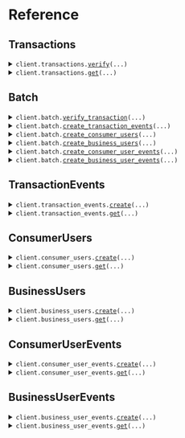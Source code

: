# Reference
## Transactions
<details><summary><code>client.transactions.<a href="src/flagright/transactions/client.py">verify</a>(...)</code></summary>
<dl>
<dd>

#### 📝 Description

<dl>
<dd>

<dl>
<dd>

## POST Transactions

`/transactions` endpoint allows you to operate on the [Transaction entity.](/guides/overview/entities#transaction)

In order to pass the payload of a transaction to Flagright and verify the transaction, you will need to call this endpoint with the transaction payload. Not all fields are mandatory, you will only need to pass in the fields that you have and are relevant for your compliance setup.


### Payload

Here are some of the most used payload fields explained (you can find the full payload [schema below](/api-reference/api-reference/transactions/verify#request) with 1 line descriptions):

* `type`: Type of transaction (Ex: `WITHDRAWAL`, `DEPOSIT`, `TRANSFER` etc).
* `transactionId` - Unique Identifier for the transaction.
* `timestamp` - UNIX timestamp in *milliseconds* of when the transaction took place
* `transactionState` - The state of the transaction, set to `CREATED` by default. [More details here](/guides/overview/entities#transaction-lifecycle-through-transaction-events)
* `originUserId` - Unique identifier (if any) of the user who is sending the money. This user must be created within the Flagright system before using the [create a consumer user](/api-reference/api-reference/consumer-users/create) or [create a business user](/api-reference/api-reference/business-users/create) endpoint
* `destinationUserId` - Unique identifier (if any) of the user who is receiving the money. This user must be created within the Flagright system before using the [create a consumer user](/api-reference/api-reference/consumer-users/create) or [create a business user](/api-reference/api-reference/business-users/create) endpoint
* `originAmountDetails` - Details of the amount being sent from the origin
* `destinationAmountDetails` - Details of the amount being received at the destination
* `originPaymentDetails` - Payment details (if any) used at the origin (ex: `CARD`, `IBAN`, `WALLET` etc). You can click on the dropdown next to the field in the schema below to view all supported payment types.
* `destinationPaymentDetails` - Payment details (if any) used at the destination (ex: `CARD`, `IBAN`, `WALLET` etc). You can click on the dropdown next to the field in the schema below to view all supported payment types.
</dd>
</dl>
</dd>
</dl>

#### 🔌 Usage

<dl>
<dd>

<dl>
<dd>

```python
from flagright import (
    DeviceData,
    Flagright,
    Tag,
    TransactionAmountDetails,
    TransactionDestinationPaymentDetails_Card,
    TransactionOriginPaymentDetails_Card,
)

client = Flagright(
    api_key="YOUR_API_KEY",
)
client.transactions.verify(
    type="DEPOSIT",
    transaction_id="7b80a539eea6e78acbd6d458e5971482",
    timestamp=1641654664000.0,
    origin_user_id="8650a2611d0771cba03310f74bf6",
    destination_user_id="9350a2611e0771cba03310f74bf6",
    origin_amount_details=TransactionAmountDetails(
        transaction_amount=800.0,
        transaction_currency="EUR",
        country="DE",
    ),
    destination_amount_details=TransactionAmountDetails(
        transaction_amount=68351.34,
        transaction_currency="INR",
        country="IN",
    ),
    origin_payment_details=TransactionOriginPaymentDetails_Card(
        card_fingerprint="20ac00fed8ef913aefb17cfae1097cce",
        card_issued_country="TR",
        transaction_reference_field="Deposit",
        f_3_ds_done=True,
    ),
    destination_payment_details=TransactionDestinationPaymentDetails_Card(
        card_fingerprint="20ac00fed8ef913aefb17cfae1097cce",
        card_issued_country="TR",
        transaction_reference_field="Deposit",
        f_3_ds_done=True,
    ),
    promotion_code_used=True,
    reference="loan repayment",
    origin_device_data=DeviceData(
        battery_level=95.0,
        device_latitude=13.0033,
        device_longitude=76.1004,
        ip_address="10.23.191.2",
        device_identifier="3c49f915d04485e34caba",
        vpn_used=False,
        operating_system="Android 11.2",
        device_maker="ASUS",
        device_model="Zenphone M2 Pro Max",
        device_year="2018",
        app_version="1.1.0",
    ),
    destination_device_data=DeviceData(
        battery_level=95.0,
        device_latitude=13.0033,
        device_longitude=76.1004,
        ip_address="10.23.191.2",
        device_identifier="3c49f915d04485e34caba",
        vpn_used=False,
        operating_system="Android 11.2",
        device_maker="ASUS",
        device_model="Zenphone M2 Pro Max",
        device_year="2018",
        app_version="1.1.0",
    ),
    tags=[
        Tag(
            key="customKey",
            value="customValue",
        )
    ],
)

```
</dd>
</dl>
</dd>
</dl>

#### ⚙️ Parameters

<dl>
<dd>

<dl>
<dd>

**type:** `str` — Type of transaction (ex: DEPOSIT, WITHDRAWAL, TRANSFER, EXTERNAL_PAYMENT, REFUND, OTHER)
    
</dd>
</dl>

<dl>
<dd>

**transaction_id:** `str` — Unique transaction identifier
    
</dd>
</dl>

<dl>
<dd>

**timestamp:** `float` — Timestamp of when transaction took place
    
</dd>
</dl>

<dl>
<dd>

**validate_origin_user_id:** `typing.Optional[BooleanString]` — Boolean string whether Flagright should validate if provided originUserId exist. True by default
    
</dd>
</dl>

<dl>
<dd>

**validate_destination_user_id:** `typing.Optional[BooleanString]` — Boolean string whether Flagright should validate if provided destinationUserId exist. True by default
    
</dd>
</dl>

<dl>
<dd>

**validate_transaction_id:** `typing.Optional[BooleanString]` — Boolean string whether Flagright should validate if provided transactionId exist. True by default
    
</dd>
</dl>

<dl>
<dd>

**trs_only:** `typing.Optional[BooleanString]` 
    
</dd>
</dl>

<dl>
<dd>

**origin_user_id:** `typing.Optional[str]` — UserId for where the transaction originates from
    
</dd>
</dl>

<dl>
<dd>

**destination_user_id:** `typing.Optional[str]` — UserId for transaction's destination. In other words, where the value is being transferred to.
    
</dd>
</dl>

<dl>
<dd>

**transaction_state:** `typing.Optional[TransactionState]` 
    
</dd>
</dl>

<dl>
<dd>

**origin_amount_details:** `typing.Optional[TransactionAmountDetails]` 
    
</dd>
</dl>

<dl>
<dd>

**destination_amount_details:** `typing.Optional[TransactionAmountDetails]` 
    
</dd>
</dl>

<dl>
<dd>

**origin_payment_details:** `typing.Optional[TransactionOriginPaymentDetails]` — Payment details of the origin. It can be a bank account number, wallet ID, card fingerprint etc.
    
</dd>
</dl>

<dl>
<dd>

**destination_payment_details:** `typing.Optional[TransactionDestinationPaymentDetails]` 
    
</dd>
</dl>

<dl>
<dd>

**origin_funds_info:** `typing.Optional[OriginFundsInfo]` 
    
</dd>
</dl>

<dl>
<dd>

**related_transaction_ids:** `typing.Optional[typing.Sequence[str]]` — IDs of transactions related to this transaction. Ex: refund, split bills
    
</dd>
</dl>

<dl>
<dd>

**product_type:** `typing.Optional[str]` — Type of produce being used by the consumer (ex wallets, payments etc)
    
</dd>
</dl>

<dl>
<dd>

**promotion_code_used:** `typing.Optional[bool]` — Whether a promotion code was used or not the transaction
    
</dd>
</dl>

<dl>
<dd>

**reference:** `typing.Optional[str]` — Reference field for the transaction indicating the purpose of the transaction etc.
    
</dd>
</dl>

<dl>
<dd>

**origin_device_data:** `typing.Optional[DeviceData]` 
    
</dd>
</dl>

<dl>
<dd>

**destination_device_data:** `typing.Optional[DeviceData]` 
    
</dd>
</dl>

<dl>
<dd>

**tags:** `typing.Optional[typing.Sequence[Tag]]` — Additional information that can be added via tags
    
</dd>
</dl>

<dl>
<dd>

**request_options:** `typing.Optional[RequestOptions]` — Request-specific configuration.
    
</dd>
</dl>
</dd>
</dl>


</dd>
</dl>
</details>

<details><summary><code>client.transactions.<a href="src/flagright/transactions/client.py">get</a>(...)</code></summary>
<dl>
<dd>

#### 📝 Description

<dl>
<dd>

<dl>
<dd>

### GET Transactions

`/transactions` endpoint allows you to operate on the [Transaction entity](/guides/overview/entities#transaction).

Calling `GET /transactions/{transactionId}` will return the entire transaction payload and rule execution results for the transaction with the corresponding `transactionId`
</dd>
</dl>
</dd>
</dl>

#### 🔌 Usage

<dl>
<dd>

<dl>
<dd>

```python
from flagright import Flagright

client = Flagright(
    api_key="YOUR_API_KEY",
)
client.transactions.get(
    transaction_id="transactionId",
)

```
</dd>
</dl>
</dd>
</dl>

#### ⚙️ Parameters

<dl>
<dd>

<dl>
<dd>

**transaction_id:** `str` — Unique Transaction Identifier
    
</dd>
</dl>

<dl>
<dd>

**request_options:** `typing.Optional[RequestOptions]` — Request-specific configuration.
    
</dd>
</dl>
</dd>
</dl>


</dd>
</dl>
</details>

## Batch
<details><summary><code>client.batch.<a href="src/flagright/batch/client.py">verify_transaction</a>(...)</code></summary>
<dl>
<dd>

#### 🔌 Usage

<dl>
<dd>

<dl>
<dd>

```python
from flagright import Flagright, Transaction

client = Flagright(
    api_key="YOUR_API_KEY",
)
client.batch.verify_transaction(
    data=[
        Transaction(
            type="type",
            transaction_id="transactionId",
            timestamp=1.1,
        )
    ],
)

```
</dd>
</dl>
</dd>
</dl>

#### ⚙️ Parameters

<dl>
<dd>

<dl>
<dd>

**data:** `typing.Sequence[Transaction]` 
    
</dd>
</dl>

<dl>
<dd>

**validate_origin_user_id:** `typing.Optional[BooleanString]` — Boolean string whether Flagright should validate if provided originUserId exist. True by default
    
</dd>
</dl>

<dl>
<dd>

**validate_destination_user_id:** `typing.Optional[BooleanString]` — Boolean string whether Flagright should validate if provided destinationUserId exist. True by default
    
</dd>
</dl>

<dl>
<dd>

**batch_id:** `typing.Optional[str]` 
    
</dd>
</dl>

<dl>
<dd>

**request_options:** `typing.Optional[RequestOptions]` — Request-specific configuration.
    
</dd>
</dl>
</dd>
</dl>


</dd>
</dl>
</details>

<details><summary><code>client.batch.<a href="src/flagright/batch/client.py">create_transaction_events</a>(...)</code></summary>
<dl>
<dd>

#### 🔌 Usage

<dl>
<dd>

<dl>
<dd>

```python
from flagright import Flagright, TransactionEvent

client = Flagright(
    api_key="YOUR_API_KEY",
)
client.batch.create_transaction_events(
    data=[
        TransactionEvent(
            transaction_state="CREATED",
            timestamp=1.1,
            transaction_id="transactionId",
        )
    ],
)

```
</dd>
</dl>
</dd>
</dl>

#### ⚙️ Parameters

<dl>
<dd>

<dl>
<dd>

**data:** `typing.Sequence[TransactionEvent]` 
    
</dd>
</dl>

<dl>
<dd>

**batch_id:** `typing.Optional[str]` 
    
</dd>
</dl>

<dl>
<dd>

**request_options:** `typing.Optional[RequestOptions]` — Request-specific configuration.
    
</dd>
</dl>
</dd>
</dl>


</dd>
</dl>
</details>

<details><summary><code>client.batch.<a href="src/flagright/batch/client.py">create_consumer_users</a>(...)</code></summary>
<dl>
<dd>

#### 🔌 Usage

<dl>
<dd>

<dl>
<dd>

```python
from flagright import Flagright, User

client = Flagright(
    api_key="YOUR_API_KEY",
)
client.batch.create_consumer_users(
    data=[
        User(
            user_id="userId",
            created_timestamp=1.1,
        )
    ],
)

```
</dd>
</dl>
</dd>
</dl>

#### ⚙️ Parameters

<dl>
<dd>

<dl>
<dd>

**data:** `typing.Sequence[User]` 
    
</dd>
</dl>

<dl>
<dd>

**batch_id:** `typing.Optional[str]` 
    
</dd>
</dl>

<dl>
<dd>

**request_options:** `typing.Optional[RequestOptions]` — Request-specific configuration.
    
</dd>
</dl>
</dd>
</dl>


</dd>
</dl>
</details>

<details><summary><code>client.batch.<a href="src/flagright/batch/client.py">create_business_users</a>(...)</code></summary>
<dl>
<dd>

#### 🔌 Usage

<dl>
<dd>

<dl>
<dd>

```python
from flagright import Business, CompanyGeneralDetails, Flagright, LegalEntity

client = Flagright(
    api_key="YOUR_API_KEY",
)
client.batch.create_business_users(
    data=[
        Business(
            user_id="userId",
            created_timestamp=1.1,
            legal_entity=LegalEntity(
                company_general_details=CompanyGeneralDetails(
                    legal_name="Ozkan Hazelnut Export JSC",
                    business_industry=["Farming"],
                    main_products_services_sold=["Hazelnut"],
                ),
            ),
        )
    ],
)

```
</dd>
</dl>
</dd>
</dl>

#### ⚙️ Parameters

<dl>
<dd>

<dl>
<dd>

**data:** `typing.Sequence[Business]` 
    
</dd>
</dl>

<dl>
<dd>

**batch_id:** `typing.Optional[str]` 
    
</dd>
</dl>

<dl>
<dd>

**request_options:** `typing.Optional[RequestOptions]` — Request-specific configuration.
    
</dd>
</dl>
</dd>
</dl>


</dd>
</dl>
</details>

<details><summary><code>client.batch.<a href="src/flagright/batch/client.py">create_consumer_user_events</a>(...)</code></summary>
<dl>
<dd>

#### 🔌 Usage

<dl>
<dd>

<dl>
<dd>

```python
from flagright import ConsumerUserEvent, Flagright

client = Flagright(
    api_key="YOUR_API_KEY",
)
client.batch.create_consumer_user_events(
    data=[
        ConsumerUserEvent(
            timestamp=1.1,
            user_id="userId",
        )
    ],
)

```
</dd>
</dl>
</dd>
</dl>

#### ⚙️ Parameters

<dl>
<dd>

<dl>
<dd>

**data:** `typing.Sequence[ConsumerUserEvent]` 
    
</dd>
</dl>

<dl>
<dd>

**batch_id:** `typing.Optional[str]` 
    
</dd>
</dl>

<dl>
<dd>

**request_options:** `typing.Optional[RequestOptions]` — Request-specific configuration.
    
</dd>
</dl>
</dd>
</dl>


</dd>
</dl>
</details>

<details><summary><code>client.batch.<a href="src/flagright/batch/client.py">create_business_user_events</a>(...)</code></summary>
<dl>
<dd>

#### 🔌 Usage

<dl>
<dd>

<dl>
<dd>

```python
from flagright import BusinessUserEvent, Flagright

client = Flagright(
    api_key="YOUR_API_KEY",
)
client.batch.create_business_user_events(
    data=[
        BusinessUserEvent(
            timestamp=1.1,
            user_id="userId",
        )
    ],
)

```
</dd>
</dl>
</dd>
</dl>

#### ⚙️ Parameters

<dl>
<dd>

<dl>
<dd>

**data:** `typing.Sequence[BusinessUserEvent]` 
    
</dd>
</dl>

<dl>
<dd>

**batch_id:** `typing.Optional[str]` 
    
</dd>
</dl>

<dl>
<dd>

**request_options:** `typing.Optional[RequestOptions]` — Request-specific configuration.
    
</dd>
</dl>
</dd>
</dl>


</dd>
</dl>
</details>

## TransactionEvents
<details><summary><code>client.transaction_events.<a href="src/flagright/transaction_events/client.py">create</a>(...)</code></summary>
<dl>
<dd>

#### 📝 Description

<dl>
<dd>

<dl>
<dd>

## POST Transaction Events

`/events/transaction` endpoint allows you to operate on the [Transaction Events entity.](/guides/overview/entities#transaction-event)

Transaction events are created after the initial `POST /transactions` call (which creates a transaction) and are used to:

* Update the STATE of the transaction, using the `transactionState` field and manage the [Transaction Lifecycle](/guides/overview/entities#transaction-lifecycle-through-transaction-events)
* Update the transaction details, using the `updatedTransactionAttributes` field.

> If you have neither of the above two use cases, you do not need to use transaction events.

### Payload

Each transaction event needs three mandatory fields:

* `transactionState` - STATE of the transaction -> value is set to `CREATED` after `POST /transactions` call
* `timestamp`- the timestamp of when the event was created or occured in your system
* `transactionId` - The ID of the transaction for which this event is generated.

In order to make individual events retrievable, you also need to pass in a unique `eventId` to the request body.
</dd>
</dl>
</dd>
</dl>

#### 🔌 Usage

<dl>
<dd>

<dl>
<dd>

```python
from flagright import DeviceData, Flagright

client = Flagright(
    api_key="YOUR_API_KEY",
)
client.transaction_events.create(
    transaction_state="SUCCESSFUL",
    timestamp=1431231244001.0,
    transaction_id="443dea26147a406b957d9ee3a1247b11",
    event_id="aaeeb166147a406b957dd9147a406b957",
    event_description="Transaction created",
    meta_data=DeviceData(
        battery_level=76.3,
        device_latitude=13.009711,
        device_longitude=76.102898,
        ip_address="79.144.2.20",
        vpn_used=True,
    ),
)

```
</dd>
</dl>
</dd>
</dl>

#### ⚙️ Parameters

<dl>
<dd>

<dl>
<dd>

**transaction_state:** `TransactionState` 
    
</dd>
</dl>

<dl>
<dd>

**timestamp:** `float` — Timestamp of the event
    
</dd>
</dl>

<dl>
<dd>

**transaction_id:** `str` — Transaction ID the event pertains to
    
</dd>
</dl>

<dl>
<dd>

**event_id:** `typing.Optional[str]` — Unique event ID
    
</dd>
</dl>

<dl>
<dd>

**reason:** `typing.Optional[str]` — Reason for the event or a state change
    
</dd>
</dl>

<dl>
<dd>

**event_description:** `typing.Optional[str]` — Event description
    
</dd>
</dl>

<dl>
<dd>

**updated_transaction_attributes:** `typing.Optional[TransactionUpdatable]` 
    
</dd>
</dl>

<dl>
<dd>

**meta_data:** `typing.Optional[DeviceData]` 
    
</dd>
</dl>

<dl>
<dd>

**request_options:** `typing.Optional[RequestOptions]` — Request-specific configuration.
    
</dd>
</dl>
</dd>
</dl>


</dd>
</dl>
</details>

<details><summary><code>client.transaction_events.<a href="src/flagright/transaction_events/client.py">get</a>(...)</code></summary>
<dl>
<dd>

#### 📝 Description

<dl>
<dd>

<dl>
<dd>

### GET Transaction Events

`/events/transaction` endpoint allows you to operate on the [Transaction Events entity.](/guides/overview/entities#transaction-event).

You can retrieve any transaction event you created using the [POST Transaction Events](/api-reference/api-reference/transaction-events/create) call.
</dd>
</dl>
</dd>
</dl>

#### 🔌 Usage

<dl>
<dd>

<dl>
<dd>

```python
from flagright import Flagright

client = Flagright(
    api_key="YOUR_API_KEY",
)
client.transaction_events.get(
    event_id="eventId",
)

```
</dd>
</dl>
</dd>
</dl>

#### ⚙️ Parameters

<dl>
<dd>

<dl>
<dd>

**event_id:** `str` — Unique Transaction Identifier
    
</dd>
</dl>

<dl>
<dd>

**request_options:** `typing.Optional[RequestOptions]` — Request-specific configuration.
    
</dd>
</dl>
</dd>
</dl>


</dd>
</dl>
</details>

## ConsumerUsers
<details><summary><code>client.consumer_users.<a href="src/flagright/consumer_users/client.py">create</a>(...)</code></summary>
<dl>
<dd>

#### 📝 Description

<dl>
<dd>

<dl>
<dd>

## POST Consumer User

`/consumer/user` endpoint allows you to operate on the Consumer user entity.

In order to pass the payload of a User to Flagright and verify the User, you will need to call this endpoint with the User payload. Not all fields are mandatory, you will only need to pass in the fields that you have and are relevant for your compliance setup.

### Payload

Each consumer user needs two mandatory fields:

* `userId` - Unique identifier for the user
* `createdTimestamp` - UNIX timestamp in *milliseconds* for when the User is created in your system
</dd>
</dl>
</dd>
</dl>

#### 🔌 Usage

<dl>
<dd>

<dl>
<dd>

```python
from flagright import (
    Address,
    ConsumerName,
    ContactDetails,
    Flagright,
    LegalDocument,
    Tag,
    UserDetails,
    UserTag,
)

client = Flagright(
    api_key="YOUR_API_KEY",
)
client.consumer_users.create(
    user_id="96647cfd9e8fe66ee0f3362e011e34e8",
    created_timestamp=1641654664000.0,
    user_details=UserDetails(
        name=ConsumerName(
            first_name="Baran",
            middle_name="Realblood",
            last_name="Ozkan",
        ),
        date_of_birth="1991-01-01",
        country_of_residence="US",
        country_of_nationality="DE",
    ),
    legal_documents=[
        LegalDocument(
            document_type="passport",
            document_number="Z9431P",
            document_issued_date=1639939034000.0,
            document_expiration_date=1839939034000.0,
            document_issued_country="DE",
            tags=[
                Tag(
                    key="customerType",
                    value="wallet",
                )
            ],
        )
    ],
    contact_details=ContactDetails(
        email_ids=["baran@flagright.com"],
        contact_numbers=["+37112345432"],
        websites=["flagright.com"],
        addresses=[
            Address(
                address_lines=["Klara-Franke Str 20"],
                postcode="10557",
                city="Berlin",
                state="Berlin",
                country="Germany",
                tags=[
                    Tag(
                        key="customKey",
                        value="customValue",
                    )
                ],
            )
        ],
    ),
    tags=[
        UserTag(
            key="customKey",
            value="customValue",
        )
    ],
)

```
</dd>
</dl>
</dd>
</dl>

#### ⚙️ Parameters

<dl>
<dd>

<dl>
<dd>

**user_id:** `str` — Unique user ID
    
</dd>
</dl>

<dl>
<dd>

**created_timestamp:** `float` — Timestamp when userId is created
    
</dd>
</dl>

<dl>
<dd>

**lock_cra_risk_level:** `typing.Optional[BooleanString]` — Boolean string whether Flagright should lock the CRA risk level for the user.
    
</dd>
</dl>

<dl>
<dd>

**lock_kyc_risk_level:** `typing.Optional[BooleanString]` — Boolean string whether Flagright should lock the KYC risk level for the user.
    
</dd>
</dl>

<dl>
<dd>

**validate_user_id:** `typing.Optional[BooleanString]` — Boolean string whether Flagright should validate the userId
    
</dd>
</dl>

<dl>
<dd>

**krs_only:** `typing.Optional[BooleanString]` 
    
</dd>
</dl>

<dl>
<dd>

**activated_timestamp:** `typing.Optional[float]` — Timestamp when user was activated
    
</dd>
</dl>

<dl>
<dd>

**user_details:** `typing.Optional[UserDetails]` 
    
</dd>
</dl>

<dl>
<dd>

**user_state_details:** `typing.Optional[UserStateDetails]` 
    
</dd>
</dl>

<dl>
<dd>

**kyc_status_details:** `typing.Optional[KycStatusDetails]` 
    
</dd>
</dl>

<dl>
<dd>

**eodd_date:** `typing.Optional[float]` 
    
</dd>
</dl>

<dl>
<dd>

**employment_status:** `typing.Optional[EmploymentStatus]` 
    
</dd>
</dl>

<dl>
<dd>

**occupation:** `typing.Optional[str]` 
    
</dd>
</dl>

<dl>
<dd>

**legal_documents:** `typing.Optional[typing.Sequence[LegalDocument]]` — User's legal identity documents - See Document Model for details
    
</dd>
</dl>

<dl>
<dd>

**contact_details:** `typing.Optional[ContactDetails]` 
    
</dd>
</dl>

<dl>
<dd>

**employment_details:** `typing.Optional[EmploymentDetails]` 
    
</dd>
</dl>

<dl>
<dd>

**transaction_limits:** `typing.Optional[TransactionLimits]` 
    
</dd>
</dl>

<dl>
<dd>

**expected_income:** `typing.Optional[ExpectedIncome]` 
    
</dd>
</dl>

<dl>
<dd>

**risk_level:** `typing.Optional[RiskLevel]` 
    
</dd>
</dl>

<dl>
<dd>

**kyc_risk_level:** `typing.Optional[RiskLevel]` 
    
</dd>
</dl>

<dl>
<dd>

**acquisition_channel:** `typing.Optional[AcquisitionChannel]` 
    
</dd>
</dl>

<dl>
<dd>

**reason_for_account_opening:** `typing.Optional[typing.Sequence[str]]` 
    
</dd>
</dl>

<dl>
<dd>

**source_of_funds:** `typing.Optional[typing.Sequence[SourceOfFunds]]` 
    
</dd>
</dl>

<dl>
<dd>

**user_segment:** `typing.Optional[ConsumerUserSegment]` 
    
</dd>
</dl>

<dl>
<dd>

**pep_status:** `typing.Optional[typing.Sequence[PepStatus]]` 
    
</dd>
</dl>

<dl>
<dd>

**sanctions_status:** `typing.Optional[SanctionsStatus]` 
    
</dd>
</dl>

<dl>
<dd>

**adverse_media_status:** `typing.Optional[AdverseMediaStatus]` 
    
</dd>
</dl>

<dl>
<dd>

**last_transaction_timestamp:** `typing.Optional[float]` — Timestamp of the last successful transaction of the user
    
</dd>
</dl>

<dl>
<dd>

**linked_entities:** `typing.Optional[UserEntityLink]` 
    
</dd>
</dl>

<dl>
<dd>

**saved_payment_details:** `typing.Optional[typing.Sequence[UserSavedPaymentDetailsItem]]` 
    
</dd>
</dl>

<dl>
<dd>

**tags:** `typing.Optional[typing.Sequence[UserTag]]` — Additional information that can be added via tags
    
</dd>
</dl>

<dl>
<dd>

**attachments:** `typing.Optional[typing.Sequence[PersonAttachment]]` — Uploaded user's attachment
    
</dd>
</dl>

<dl>
<dd>

**request_options:** `typing.Optional[RequestOptions]` — Request-specific configuration.
    
</dd>
</dl>
</dd>
</dl>


</dd>
</dl>
</details>

<details><summary><code>client.consumer_users.<a href="src/flagright/consumer_users/client.py">get</a>(...)</code></summary>
<dl>
<dd>

#### 📝 Description

<dl>
<dd>

<dl>
<dd>

### GET Consumer User

`/consumer/user` endpoint allows you to operate on the Consumer User entity.

Calling `GET /consumer/user/{userId}` will return the entire user payload and rule execution results for the user with the corresponding `userId`
</dd>
</dl>
</dd>
</dl>

#### 🔌 Usage

<dl>
<dd>

<dl>
<dd>

```python
from flagright import Flagright

client = Flagright(
    api_key="YOUR_API_KEY",
)
client.consumer_users.get(
    user_id="userId",
)

```
</dd>
</dl>
</dd>
</dl>

#### ⚙️ Parameters

<dl>
<dd>

<dl>
<dd>

**user_id:** `str` — 
    
</dd>
</dl>

<dl>
<dd>

**request_options:** `typing.Optional[RequestOptions]` — Request-specific configuration.
    
</dd>
</dl>
</dd>
</dl>


</dd>
</dl>
</details>

## BusinessUsers
<details><summary><code>client.business_users.<a href="src/flagright/business_users/client.py">create</a>(...)</code></summary>
<dl>
<dd>

#### 📝 Description

<dl>
<dd>

<dl>
<dd>

## POST Business User

`/business/user` endpoint allows you to operate on the Business user entity.

In order to pass the payload of a User to Flagright and verify the User, you will need to call this endpoint with the User payload. Not all fields are mandatory, you will only need to pass in the fields that you have and are relevant for your compliance setup.

### Payload


Each business user needs three mandatory fields:

* `userId` - Unique identifier for the user
* `legalEntity` - Details of the business legal entity (CompanyGeneralDetails, FinancialDetails etc) - only `legalName`in `CompanyGeneralDetails` is mandatory
* `createdTimestamp` - UNIX timestamp in *milliseconds* for when the User is created in your system
</dd>
</dl>
</dd>
</dl>

#### 🔌 Usage

<dl>
<dd>

<dl>
<dd>

```python
from flagright import CompanyGeneralDetails, Flagright, LegalEntity

client = Flagright(
    api_key="YOUR_API_KEY",
)
client.business_users.create(
    user_id="userId",
    created_timestamp=1.1,
    legal_entity=LegalEntity(
        company_general_details=CompanyGeneralDetails(
            legal_name="Ozkan Hazelnut Export JSC",
            business_industry=["Farming"],
            main_products_services_sold=["Hazelnut"],
        ),
    ),
)

```
</dd>
</dl>
</dd>
</dl>

#### ⚙️ Parameters

<dl>
<dd>

<dl>
<dd>

**user_id:** `str` — Unique user ID for the user
    
</dd>
</dl>

<dl>
<dd>

**created_timestamp:** `float` — Timestamp when the user was created
    
</dd>
</dl>

<dl>
<dd>

**legal_entity:** `LegalEntity` 
    
</dd>
</dl>

<dl>
<dd>

**lock_cra_risk_level:** `typing.Optional[BooleanString]` — Boolean string whether Flagright should lock the CRA risk level for the user.
    
</dd>
</dl>

<dl>
<dd>

**lock_kyc_risk_level:** `typing.Optional[BooleanString]` — Boolean string whether Flagright should lock the KYC risk level for the user.
    
</dd>
</dl>

<dl>
<dd>

**validate_user_id:** `typing.Optional[BooleanString]` — Boolean string whether Flagright should validate the userId
    
</dd>
</dl>

<dl>
<dd>

**krs_only:** `typing.Optional[BooleanString]` 
    
</dd>
</dl>

<dl>
<dd>

**activated_timestamp:** `typing.Optional[float]` — Timestamp when the user was activated
    
</dd>
</dl>

<dl>
<dd>

**user_state_details:** `typing.Optional[UserStateDetails]` 
    
</dd>
</dl>

<dl>
<dd>

**kyc_status_details:** `typing.Optional[KycStatusDetails]` 
    
</dd>
</dl>

<dl>
<dd>

**share_holders:** `typing.Optional[typing.Sequence[Person]]` — Shareholders (beneficiaries) of the company that hold at least 25% ownership. Can be another company or an individual
    
</dd>
</dl>

<dl>
<dd>

**directors:** `typing.Optional[typing.Sequence[Person]]` — Director(s) of the company. Must be at least one
    
</dd>
</dl>

<dl>
<dd>

**transaction_limits:** `typing.Optional[TransactionLimits]` 
    
</dd>
</dl>

<dl>
<dd>

**risk_level:** `typing.Optional[RiskLevel]` 
    
</dd>
</dl>

<dl>
<dd>

**kyc_risk_level:** `typing.Optional[RiskLevel]` 
    
</dd>
</dl>

<dl>
<dd>

**allowed_payment_methods:** `typing.Optional[typing.Sequence[PaymentMethod]]` 
    
</dd>
</dl>

<dl>
<dd>

**last_transaction_timestamp:** `typing.Optional[float]` — Timestamp of the last successful transaction of the user
    
</dd>
</dl>

<dl>
<dd>

**linked_entities:** `typing.Optional[UserEntityLink]` 
    
</dd>
</dl>

<dl>
<dd>

**acquisition_channel:** `typing.Optional[AcquisitionChannel]` 
    
</dd>
</dl>

<dl>
<dd>

**saved_payment_details:** `typing.Optional[typing.Sequence[BusinessSavedPaymentDetailsItem]]` 
    
</dd>
</dl>

<dl>
<dd>

**mcc_details:** `typing.Optional[MccDetails]` 
    
</dd>
</dl>

<dl>
<dd>

**tags:** `typing.Optional[typing.Sequence[UserTag]]` — Additional information that can be added via tags
    
</dd>
</dl>

<dl>
<dd>

**attachments:** `typing.Optional[typing.Sequence[PersonAttachment]]` — User's attachments uploaded by business user
    
</dd>
</dl>

<dl>
<dd>

**request_options:** `typing.Optional[RequestOptions]` — Request-specific configuration.
    
</dd>
</dl>
</dd>
</dl>


</dd>
</dl>
</details>

<details><summary><code>client.business_users.<a href="src/flagright/business_users/client.py">get</a>(...)</code></summary>
<dl>
<dd>

#### 📝 Description

<dl>
<dd>

<dl>
<dd>

### GET Business User

`/business/user` endpoint allows you to operate on the Business User entity.

Calling `GET /business/user/{userId}` will return the entire User payload and rule execution results for the User with the corresponding `userId`
</dd>
</dl>
</dd>
</dl>

#### 🔌 Usage

<dl>
<dd>

<dl>
<dd>

```python
from flagright import Flagright

client = Flagright(
    api_key="YOUR_API_KEY",
)
client.business_users.get(
    user_id="userId",
)

```
</dd>
</dl>
</dd>
</dl>

#### ⚙️ Parameters

<dl>
<dd>

<dl>
<dd>

**user_id:** `str` — 
    
</dd>
</dl>

<dl>
<dd>

**request_options:** `typing.Optional[RequestOptions]` — Request-specific configuration.
    
</dd>
</dl>
</dd>
</dl>


</dd>
</dl>
</details>

## ConsumerUserEvents
<details><summary><code>client.consumer_user_events.<a href="src/flagright/consumer_user_events/client.py">create</a>(...)</code></summary>
<dl>
<dd>

#### 📝 Description

<dl>
<dd>

<dl>
<dd>

## POST Consumer User Events

`/events/consumer/user` endpoint allows you to operate on the Consumer User Events entity.

User events are created after the initial `POST /consumer/users` call (which creates a user) and are used to:

* Update the STATE and KYC Status of the user, using the `userStateDetails` or `kycStatusDetails` field
* Update the user details, using the `updatedConsumerUserAttributes` field.

> If you have neither of the above two use cases, you do not need to use user events.

### Payload

Each user event needs three mandatory fields:

* `timestamp`- the timestamp of when the event was created or occured in your system
* `userId` - The ID of the transaction for which this event is generated.

In order to make individual events retrievable, you also need to pass in a unique `eventId` to the request body.
</dd>
</dl>
</dd>
</dl>

#### 🔌 Usage

<dl>
<dd>

<dl>
<dd>

```python
from flagright import Flagright

client = Flagright(
    api_key="YOUR_API_KEY",
)
client.consumer_user_events.create(
    timestamp=1.1,
    user_id="userId",
)

```
</dd>
</dl>
</dd>
</dl>

#### ⚙️ Parameters

<dl>
<dd>

<dl>
<dd>

**timestamp:** `float` — Timestamp of the event
    
</dd>
</dl>

<dl>
<dd>

**user_id:** `str` — Transaction ID the event pertains to
    
</dd>
</dl>

<dl>
<dd>

**allow_user_type_conversion:** `typing.Optional[BooleanString]` — Boolean string whether Flagright should allow a Consumer user event to be applied to a Business user with the same user ID. This will converts a Business user to a Consumer user.
    
</dd>
</dl>

<dl>
<dd>

**lock_kyc_risk_level:** `typing.Optional[BooleanString]` — Boolean string whether Flagright should lock the KYC risk level for the user.
    
</dd>
</dl>

<dl>
<dd>

**lock_cra_risk_level:** `typing.Optional[BooleanString]` — Boolean string whether Flagright should lock the CRA risk level for the user.
    
</dd>
</dl>

<dl>
<dd>

**event_id:** `typing.Optional[str]` — Unique event ID
    
</dd>
</dl>

<dl>
<dd>

**reason:** `typing.Optional[str]` — Reason for the event or a state change
    
</dd>
</dl>

<dl>
<dd>

**event_description:** `typing.Optional[str]` — Event description
    
</dd>
</dl>

<dl>
<dd>

**updated_consumer_user_attributes:** `typing.Optional[UserOptional]` 
    
</dd>
</dl>

<dl>
<dd>

**request_options:** `typing.Optional[RequestOptions]` — Request-specific configuration.
    
</dd>
</dl>
</dd>
</dl>


</dd>
</dl>
</details>

<details><summary><code>client.consumer_user_events.<a href="src/flagright/consumer_user_events/client.py">get</a>(...)</code></summary>
<dl>
<dd>

#### 📝 Description

<dl>
<dd>

<dl>
<dd>

### GET a Consumer User Event
You can retrieve any consumer user event you created using the [POST Consumer User Events](/api-reference/api-reference/consumer-user-events/create) call.
</dd>
</dl>
</dd>
</dl>

#### 🔌 Usage

<dl>
<dd>

<dl>
<dd>

```python
from flagright import Flagright

client = Flagright(
    api_key="YOUR_API_KEY",
)
client.consumer_user_events.get(
    event_id="eventId",
)

```
</dd>
</dl>
</dd>
</dl>

#### ⚙️ Parameters

<dl>
<dd>

<dl>
<dd>

**event_id:** `str` — Unique Consumer User Event Identifier
    
</dd>
</dl>

<dl>
<dd>

**request_options:** `typing.Optional[RequestOptions]` — Request-specific configuration.
    
</dd>
</dl>
</dd>
</dl>


</dd>
</dl>
</details>

## BusinessUserEvents
<details><summary><code>client.business_user_events.<a href="src/flagright/business_user_events/client.py">create</a>(...)</code></summary>
<dl>
<dd>

#### 📝 Description

<dl>
<dd>

<dl>
<dd>

## POST Business User Events

`/events/business/user` endpoint allows you to operate on the Business User Events entity.

User events are created after the initial `POST /business/users` call (which creates a user) and are used to:

* Update the STATE and KYC Status of the user, using the `userStateDetails` or `kycStatusDetails` field
* Update the user details, using the `updatedBusinessUserAttributes` field.

> If you have neither of the above two use cases, you do not need to use user events.

### Payload

Each user event needs three mandatory fields:

* `timestamp`- the timestamp of when the event was created or occured in your system
* `userId` - The ID of the transaction for which this event is generated.

In order to make individual events retrievable, you also need to pass in a unique `eventId` to the request body.
</dd>
</dl>
</dd>
</dl>

#### 🔌 Usage

<dl>
<dd>

<dl>
<dd>

```python
from flagright import Flagright

client = Flagright(
    api_key="YOUR_API_KEY",
)
client.business_user_events.create(
    timestamp=1.1,
    user_id="userId",
)

```
</dd>
</dl>
</dd>
</dl>

#### ⚙️ Parameters

<dl>
<dd>

<dl>
<dd>

**timestamp:** `float` — Timestamp of the event
    
</dd>
</dl>

<dl>
<dd>

**user_id:** `str` — Transaction ID the event pertains to
    
</dd>
</dl>

<dl>
<dd>

**allow_user_type_conversion:** `typing.Optional[BooleanString]` — Boolean string whether Flagright should allow a Business user event to be applied to a Consumer user with the same user ID. This will converts a Consumer user to a Business user.
    
</dd>
</dl>

<dl>
<dd>

**lock_kyc_risk_level:** `typing.Optional[BooleanString]` — Boolean string whether Flagright should lock the KYC risk level for the user.
    
</dd>
</dl>

<dl>
<dd>

**lock_cra_risk_level:** `typing.Optional[BooleanString]` — Boolean string whether Flagright should lock the CRA risk level for the user.
    
</dd>
</dl>

<dl>
<dd>

**event_id:** `typing.Optional[str]` — Unique event ID
    
</dd>
</dl>

<dl>
<dd>

**reason:** `typing.Optional[str]` — Reason for the event or a state change
    
</dd>
</dl>

<dl>
<dd>

**event_description:** `typing.Optional[str]` — Event description
    
</dd>
</dl>

<dl>
<dd>

**updated_business_user_attributes:** `typing.Optional[BusinessOptional]` 
    
</dd>
</dl>

<dl>
<dd>

**request_options:** `typing.Optional[RequestOptions]` — Request-specific configuration.
    
</dd>
</dl>
</dd>
</dl>


</dd>
</dl>
</details>

<details><summary><code>client.business_user_events.<a href="src/flagright/business_user_events/client.py">get</a>(...)</code></summary>
<dl>
<dd>

#### 📝 Description

<dl>
<dd>

<dl>
<dd>

### GET a Business User Event
You can retrieve any business user event you created using the [POST Business User Events](/api-reference/api-reference/business-user-events/create) call.
</dd>
</dl>
</dd>
</dl>

#### 🔌 Usage

<dl>
<dd>

<dl>
<dd>

```python
from flagright import Flagright

client = Flagright(
    api_key="YOUR_API_KEY",
)
client.business_user_events.get(
    event_id="eventId",
)

```
</dd>
</dl>
</dd>
</dl>

#### ⚙️ Parameters

<dl>
<dd>

<dl>
<dd>

**event_id:** `str` — Unique Business User Event Identifier
    
</dd>
</dl>

<dl>
<dd>

**request_options:** `typing.Optional[RequestOptions]` — Request-specific configuration.
    
</dd>
</dl>
</dd>
</dl>


</dd>
</dl>
</details>

